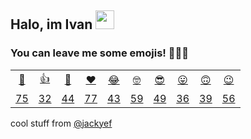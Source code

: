 ## Halo, im Ivan <img src="https://raw.githubusercontent.com/MartinHeinz/MartinHeinz/master/wave.gif" width="30px">

<!-- <p align="center"> <img src="https://komarev.com/ghpvc/?username=ffadilaputra" alt="ffadilaputra" /> </p>

<p>&nbsp;
    <img align="center" src="https://github-readme-stats.vercel.app/api?username=ffadilaputra&show_icons=true" alt="ffadilaputra" />
</p> -->

### You can leave me some emojis! 🧙🏻‍♂️
<table>
<tr align="center">
  <td><a href="https://ffadilaputra-addmoji.vercel.app/api/addmoji?type=👋">👋</a></td>
  <td><a href="https://ffadilaputra-addmoji.vercel.app/api/addmoji?type=👍">👍</a></td>
  <td><a href="https://ffadilaputra-addmoji.vercel.app/api/addmoji?type=👊">👊</a></td>
  <td><a href="https://ffadilaputra-addmoji.vercel.app/api/addmoji?type=❤️">❤️</a></td>
  <td><a href="https://ffadilaputra-addmoji.vercel.app/api/addmoji?type=😂">😂</a></td>
  <td><a href="https://ffadilaputra-addmoji.vercel.app/api/addmoji?type=🤓">🤓</a></td>
  <td><a href="https://ffadilaputra-addmoji.vercel.app/api/addmoji?type=😎">😎</a></td>
  <td><a href="https://ffadilaputra-addmoji.vercel.app/api/addmoji?type=😛">😛</a></td>
  <td><a href="https://ffadilaputra-addmoji.vercel.app/api/addmoji?type=🙃">🙃</a></td>
  <td><a href="https://ffadilaputra-addmoji.vercel.app/api/addmoji?type=😉">😉</a></td>
</tr>
<tr align="center">
  <td><a href="https://ffadilaputra-addmoji.vercel.app/api/addmoji?type=👋"><span id="count-👋">75</span></a></td>
  <td><a href="https://ffadilaputra-addmoji.vercel.app/api/addmoji?type=👍"><span id="count-👍">32</span></a></td>
  <td><a href="https://ffadilaputra-addmoji.vercel.app/api/addmoji?type=👊"><span id="count-👊">44</span></a></td>
  <td><a href="https://ffadilaputra-addmoji.vercel.app/api/addmoji?type=❤️"><span id="count-❤️">77</span></a></td>
  <td><a href="https://ffadilaputra-addmoji.vercel.app/api/addmoji?type=😂"><span id="count-😂">43</span></a></td>
  <td><a href="https://ffadilaputra-addmoji.vercel.app/api/addmoji?type=🤓"><span id="count-🤓">59</span></a></td>
  <td><a href="https://ffadilaputra-addmoji.vercel.app/api/addmoji?type=😎"><span id="count-😎">49</span></a></td>
  <td><a href="https://ffadilaputra-addmoji.vercel.app/api/addmoji?type=😛"><span id="count-😛">36</span></a></td>
  <td><a href="https://ffadilaputra-addmoji.vercel.app/api/addmoji?type=🙃"><span id="count-🙃">39</span></a></td>
  <td><a href="https://ffadilaputra-addmoji.vercel.app/api/addmoji?type=😉"><span id="count-😉">56</span></a></td>
</tr>
</table>

cool stuff from [@jackyef](https://github.com/jackyef)
